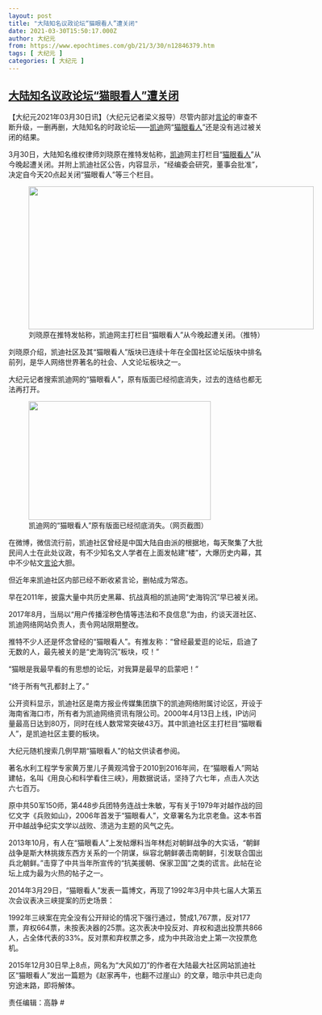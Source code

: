 ```yaml
---
layout: post
title: "大陆知名议政论坛“猫眼看人”遭关闭"
date: 2021-03-30T15:50:17.000Z
author: 大纪元
from: https://www.epochtimes.com/gb/21/3/30/n12846379.htm
tags: [ 大纪元 ]
categories: [ 大纪元 ]
---
```

<!--1617119417000-->
[大陆知名议政论坛“猫眼看人”遭关闭](https://www.epochtimes.com/gb/21/3/30/n12846379.htm)
------

<div>
<p>【大纪元2021年03月30日讯】（大纪元记者梁义报导）尽管内部对<a href="https://www.epochtimes.com/gb/tag/%E8%A8%80%E8%AE%BA.html">言论</a>的审查不断升级，一删再删，大陆知名的时政论坛——<a href="https://www.epochtimes.com/gb/tag/%E5%87%AF%E8%BF%AA.html">凯迪</a>网“<a href="https://www.epochtimes.com/gb/tag/%E7%8C%AB%E7%9C%BC%E7%9C%8B%E4%BA%BA.html">猫眼看人</a>”还是没有逃过被关闭的结果。</p><p>3月30日，大陆知名维权律师刘晓原在推特发帖称，<a href="https://www.epochtimes.com/gb/tag/%E5%87%AF%E8%BF%AA.html">凯迪</a>网主打栏目“<a href="https://www.epochtimes.com/gb/tag/%E7%8C%AB%E7%9C%BC%E7%9C%8B%E4%BA%BA.html">猫眼看人</a>”从今晚起遭关闭。并附上凯迪社区公告，内容显示，“经编委会研究，董事会批准”，决定自今天20点起关闭“猫眼看人”等三个栏目。</p><figure id="attachment_12846391" style="width: 565px" class="wp-caption aligncenter"><a href="https://i.epochtimes.com/assets/uploads/2021/03/id12846391-Exuzc0bVIAEMSDK.jpg"><img class=" wp-image-12846391" src="https://i.epochtimes.com/assets/uploads/2021/03/id12846391-Exuzc0bVIAEMSDK.jpg" alt="" width="565" height="283" /></a><figcaption class="wp-caption-text">刘晓原在推特发帖称，凯迪网主打栏目“猫眼看人”从今晚起遭关闭。（推特）</figcaption></figure><p>刘晓原介绍，凯迪社区及其“猫眼看人”版块已连续十年在全国社区论坛版块中排名前列，是华人网络世界著名的社会、人文论坛板块之一。</p><p>大纪元记者搜索凯迪网的“猫眼看人”，原有版面已经彻底消失，过去的连结也都无法再打开。</p><figure id="attachment_12846424" style="width: 361px" class="wp-caption aligncenter"><a href="https://i.epochtimes.com/assets/uploads/2021/03/id12846424-Untitled-4.jpg"><img class=" wp-image-12846424" src="https://i.epochtimes.com/assets/uploads/2021/03/id12846424-Untitled-4.jpg" alt="" width="361" height="235" /></a><figcaption class="wp-caption-text">凯迪网的“猫眼看人”原有版面已经彻底消失。（网页截图）</figcaption></figure><p>在微博，微信流行前，凯迪社区曾经是中国大陆自由派的根据地，每天聚集了大批民间人士在此处议政，有不少知名文人学者在上面发帖建“楼”，大爆历史内幕，其中不少帖文<a href="https://www.epochtimes.com/gb/tag/%E8%A8%80%E8%AE%BA.html">言论</a>大胆。</p><p>但近年来凯迪社区内部已经不断收紧言论，删帖成为常态。</p><p>早在2011年，披露大量中共历史黑幕、抗战真相的凯迪网“史海钩沉”早已被关闭。</p><p>2017年8月，当局以“用户传播淫秽色情等违法和不良信息”为由，约谈天涯社区、凯迪网络网站负责人，责令网站限期整改。</p><p>推特不少人还是怀念曾经的“猫眼看人”。有推友称：“曾经最爱逛的论坛，启迪了无数的人，最先被关的是“史海钩沉”板块，哎！”</p><p>“猫眼是我最早看的有思想的论坛，对我算是最早的启蒙吧！”</p><p>“终于所有气孔都封上了。”</p><p>公开资料显示，凯迪社区是南方报业传媒集团旗下的凯迪网络附属讨论区，开设于海南省海口市，所有者为凯迪网络资讯有限公司。2000年4月13日上线，IP访问量最高日达到80万，同时在线人数常常突破43万。其中凯迪社区主打栏目“猫眼看人”，是凯迪社区主要的板块。</p><p>大纪元随机搜索几例早期“猫眼看人”的帖文供读者参阅。</p><p>著名水利工程学专家黄万里儿子黄观鸿曾于2010到2016年间，在“猫眼看人”网站建帖，名叫《用良心和科学看住三峡》，用数据说话，坚持了六七年，点击人次达六七百万。</p><p>原中共50军150师，第448步兵团特务连战士朱敏，写有关于1979年对越作战的回忆文字《兵败如山》，2006年首发于“猫眼看人”，文章署名为北京老鱼。这本书首开中越战争纪实文学以战败、溃逃为主题的风气之先。</p><p>2013年10月，有人在“猫眼看人”上发帖爆料当年林彪对朝鲜战争的大实话，“朝鲜战争是斯大林挑拨东西方关系的一个阴谋，纵容北朝鲜袭击南朝鲜，引发联合国出兵北朝鲜。”击穿了中共当年所宣传的“抗美援朝、保家卫国”之类的谎言。此帖在论坛上成为最为火热的帖子之一。</p><p>2014年3月29日，“猫眼看人”发表一篇博文，再现了1992年3月中共七届人大第五次会议表决三峡提案的历史场景：</p><p>1992年三峡案在完全没有公开辩论的情况下强行通过，赞成1,767票，反对177票，弃权664票，未按表决器的25票。这次表决中投反对、弃权和退出投票共866人，占全体代表的33%。反对票和弃权票之多，成为中共政治史上第一次投票危机。</p><p>2015年12月30日早上8点，网名为“大风如刀”的作者在大陆最大社区网站凯迪社区“猫眼看人”发出一篇题为《赵家再牛，也翻不过崖山》的文章，暗示中共已走向穷途末路，即将解体。</p><p>责任编辑：高静 #</p>
</div>
